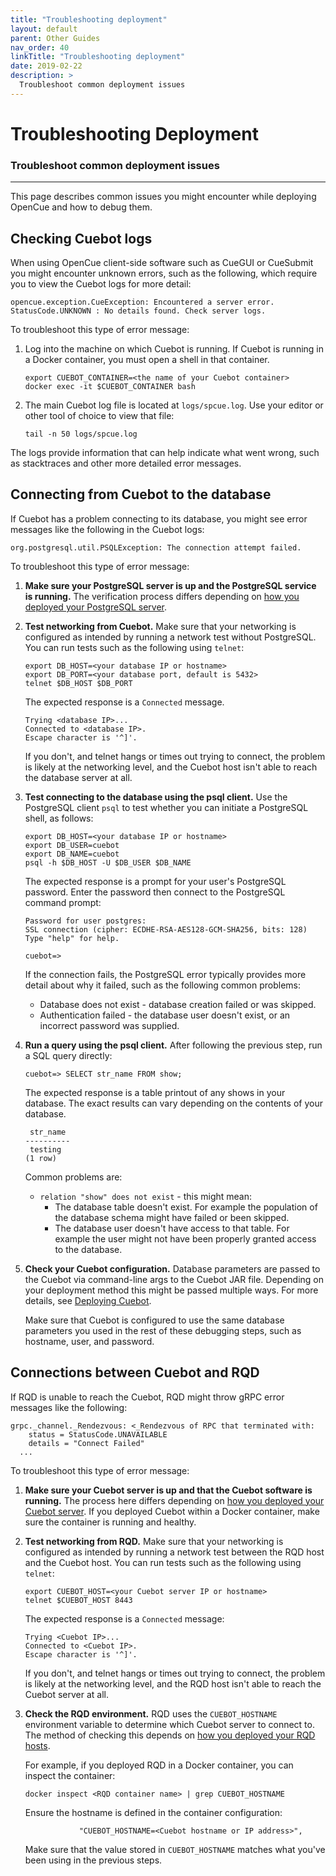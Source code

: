 ```yaml
---
title: "Troubleshooting deployment"
layout: default
parent: Other Guides
nav_order: 40
linkTitle: "Troubleshooting deployment"
date: 2019-02-22
description: >
  Troubleshoot common deployment issues
---
```


# Troubleshooting Deployment

### Troubleshoot common deployment issues

---

This page describes common issues you might encounter while deploying OpenCue
and how to debug them.

## Checking Cuebot logs

When using OpenCue client-side software such as CueGUI or CueSubmit you might
encounter unknown errors, such as the following, which require you to view the
Cuebot logs for more detail:

```
opencue.exception.CueException: Encountered a server error. StatusCode.UNKNOWN : No details found. Check server logs.
```

To troubleshoot this type of error message:

1.  Log into the machine on which Cuebot is running. If Cuebot is running in a
    Docker container, you must open a shell in that container.

    ```shell
    export CUEBOT_CONTAINER=<the name of your Cuebot container>
    docker exec -it $CUEBOT_CONTAINER bash
    ```

1.  The main Cuebot log file is located at `logs/spcue.log`. Use your editor or
    other tool of choice to view that file:

    ```shell
    tail -n 50 logs/spcue.log
    ```

The logs provide information that can help indicate what went wrong, such as
stacktraces and other more detailed error messages.

## Connecting from Cuebot to the database

If Cuebot has a problem connecting to its database, you might see error messages
like the following in the Cuebot logs:

```
org.postgresql.util.PSQLException: The connection attempt failed.
```

To troubleshoot this type of error message:

1.  **Make sure your PostgreSQL server is up and the PostgreSQL service is
    running.** The verification process differs depending on
    [how you deployed your PostgreSQL server](/docs/getting-started/setting-up-the-database).

1.  **Test networking from Cuebot.** Make sure that your networking is
    configured as intended by running a network test without PostgreSQL. You can
    run tests such as the following using `telnet`:

    ```shell
    export DB_HOST=<your database IP or hostname>
    export DB_PORT=<your database port, default is 5432>
    telnet $DB_HOST $DB_PORT
    ```

    The expected response is a `Connected` message.

    ```
    Trying <database IP>...
    Connected to <database IP>.
    Escape character is '^]'.
    ```

    If you don't, and telnet hangs or times out trying to connect, the problem
    is likely at the networking level, and the Cuebot host isn't able to reach
    the database server at all.

1.  **Test connecting to the database using the psql client.** Use the
    PostgreSQL client `psql` to test whether you can initiate a PostgreSQL
    shell, as follows:

    ```shell
    export DB_HOST=<your database IP or hostname>
    export DB_USER=cuebot
    export DB_NAME=cuebot
    psql -h $DB_HOST -U $DB_USER $DB_NAME
    ```

    The expected response is a prompt for your user's PostgreSQL password. Enter
    the password then connect to the PostgreSQL command prompt:

    ```
    Password for user postgres:
    SSL connection (cipher: ECDHE-RSA-AES128-GCM-SHA256, bits: 128)
    Type "help" for help.

    cuebot=>
    ```

    If the connection fails, the PostgreSQL error typically provides more detail
    about why it failed, such as the following common problems:

    -   Database does not exist - database creation failed or was skipped.
    -   Authentication failed - the database user doesn't exist, or an incorrect
        password was supplied.

1.  **Run a query using the psql client.** After following the previous step,
    run a SQL query directly:

    ```shell
    cuebot=> SELECT str_name FROM show;
    ```

    The expected response is a table printout of any shows in your database. The
    exact results can vary depending on the contents of your database.

    ```
     str_name
    ----------
     testing
    (1 row)
    ```

    Common problems are:

    -   `relation "show" does not exist` - this might mean:
        -   The database table doesn't exist. For example the population of the
            database schema might have failed or been skipped.
        -   The database user doesn't have access to that table. For example the
            user might not have been properly granted access to the database.

1.  **Check your Cuebot configuration.** Database parameters are passed to the
    Cuebot via command-line args to the Cuebot JAR file. Depending on your
    deployment method this might be passed multiple ways. For more details, see
    [Deploying Cuebot](/docs/getting-started/deploying-cuebot).

    Make sure that Cuebot is configured to use the same database parameters you
    used in the rest of these debugging steps, such as hostname, user, and
    password.

## Connections between Cuebot and RQD

If RQD is unable to reach the Cuebot, RQD might throw gRPC error messages like
the following:

```
grpc._channel._Rendezvous: <_Rendezvous of RPC that terminated with:
    status = StatusCode.UNAVAILABLE
    details = "Connect Failed"
  ...
```

To troubleshoot this type of error message:

1.  **Make sure your Cuebot server is up and that the Cuebot software is
    running.** The process here differs depending on
    [how you deployed your Cuebot server](/docs/getting-started/deploying-cuebot).
    If you deployed Cuebot within a Docker container, make sure the container is
    running and healthy.

1.  **Test networking from RQD.** Make sure that your networking is configured
    as intended by running a network test between the RQD host and the Cuebot
    host. You can run tests such as the following using `telnet`:

    ```shell
    export CUEBOT_HOST=<your Cuebot server IP or hostname>
    telnet $CUEBOT_HOST 8443
    ```

    The expected response is a `Connected` message:

    ```
    Trying <Cuebot IP>...
    Connected to <Cuebot IP>.
    Escape character is '^]'.
    ```

    If you don't, and telnet hangs or times out trying to connect, the problem
    is likely at the networking level, and the RQD host isn't able to reach the
    Cuebot server at all.

1.  **Check the RQD environment.** RQD uses the `CUEBOT_HOSTNAME` environment
    variable to determine which Cuebot server to connect to. The method of
    checking this depends on
    [how you deployed your RQD hosts](/docs/getting-started/deploying-rqd).

    For example, if you deployed RQD in a Docker container, you can inspect the
    container:

    ```shell
    docker inspect <RQD container name> | grep CUEBOT_HOSTNAME
    ```

    Ensure the hostname is defined in the container configuration:

    ```
                "CUEBOT_HOSTNAME=<Cuebot hostname or IP address>",
    ```

    Make sure that the value stored in `CUEBOT_HOSTNAME` matches what you've
    been using in the previous steps.
